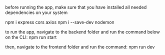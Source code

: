 before running the app, make sure that you have installed all needed dependencies on your system

npm i express cors axios
npm i --save-dev nodemon

to run the app, navigate to the backend folder and run the command below on the CLI:
npm run start

then, navigate to the frontend folder and run the command:
npm run dev
